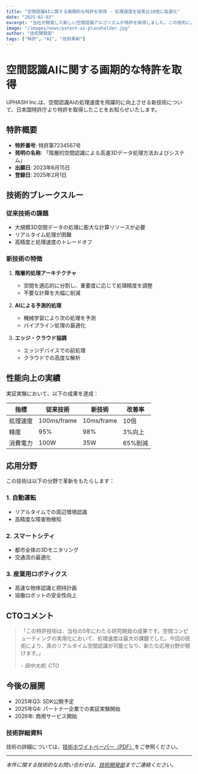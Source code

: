 ```yaml
---
title: "空間認識AIに関する画期的な特許を取得 - 処理速度を従来比10倍に高速化"
date: "2025-02-03"
excerpt: "当社が開発した新しい空間認識アルゴリズムが特許を取得しました。この技術により、3D空間データの処理速度が従来比10倍に向上し、リアルタイム処理が可能になります。"
image: "/images/news/patent-ai-placeholder.jpg"
author: "技術開発部"
tags: ["特許", "AI", "技術革新"]
---
```


# 空間認識AIに関する画期的な特許を取得

UPHASH Inc.は、空間認識AIの処理速度を飛躍的に向上させる新技術について、日本国特許庁より特許を取得したことをお知らせいたします。

## 特許概要

- **特許番号**: 特許第7234567号
- **発明の名称**: 「階層的空間認識による高速3Dデータ処理方法およびシステム」
- **出願日**: 2023年6月15日
- **登録日**: 2025年2月1日

## 技術的ブレークスルー

### 従来技術の課題
- 大規模3D空間データの処理に膨大な計算リソースが必要
- リアルタイム処理が困難
- 高精度と処理速度のトレードオフ

### 新技術の特徴

1. **階層的処理アーキテクチャ**
   - 空間を適応的に分割し、重要度に応じて処理精度を調整
   - 不要な計算を大幅に削減

2. **AIによる予測的処理**
   - 機械学習により次の処理を予測
   - パイプライン処理の最適化

3. **エッジ・クラウド協調**
   - エッジデバイスでの前処理
   - クラウドでの高度な解析

## 性能向上の実績

実証実験において、以下の成果を達成：

| 指標 | 従来技術 | 新技術 | 改善率 |
|------|----------|---------|---------|
| 処理速度 | 100ms/frame | 10ms/frame | 10倍 |
| 精度 | 95% | 98% | 3%向上 |
| 消費電力 | 100W | 35W | 65%削減 |

## 応用分野

この技術は以下の分野で革新をもたらします：

### 1. 自動運転
- リアルタイムでの周辺環境認識
- 高精度な障害物検知

### 2. スマートシティ
- 都市全体の3Dモニタリング
- 交通流の最適化

### 3. 産業用ロボティクス
- 高速な物体認識と把持計画
- 協働ロボットの安全性向上

## CTOコメント

> 「この特許技術は、当社の5年にわたる研究開発の成果です。空間コンピューティングの実用化において、処理速度は最大の課題でした。今回の技術により、真のリアルタイム空間認識が可能となり、新たな応用分野が開けます。」
> 
> *- 田中太郎, CTO*

## 今後の展開

- 2025年Q3: SDK公開予定
- 2025年Q4: パートナー企業での実証実験開始
- 2026年: 商用サービス開始

### 技術詳細資料
技術の詳細については、[技術ホワイトペーパー（PDF）](/docs/spatial-ai-whitepaper.pdf)をご参照ください。

---

*本件に関する技術的なお問い合わせは、[技術開発部](mailto:tech@uphash.com)までご連絡ください。*